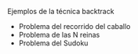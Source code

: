 Ejemplos de la técnica backtrack 
  * Problema del recorrido del caballo
  * Problema de las N reinas
  * Problema del Sudoku
